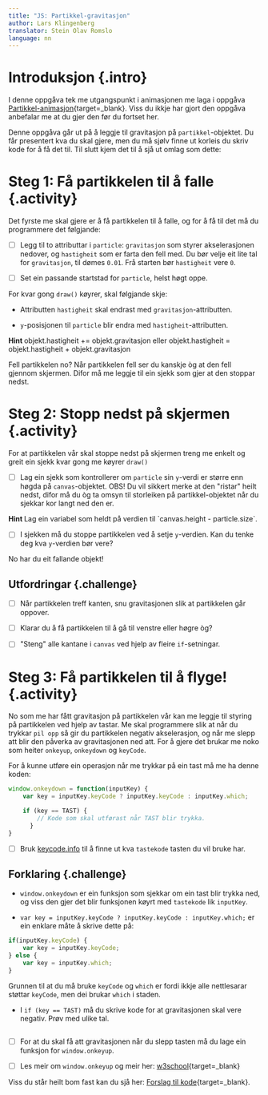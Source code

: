 ```yaml
---
title: "JS: Partikkel-gravitasjon"
author: Lars Klingenberg
translator: Stein Olav Romslo
language: nn
---
```



# Introduksjon {.intro}

I denne oppgåva tek me utgangspunkt i animasjonen me laga i oppgåva
[Partikkel-animasjon](https://oppgaver.kidsakoder.no/web/partikkel_animasjon/partikkel_animasjon_nn){target=_blank}.
Viss du ikkje har gjort den oppgåva anbefalar me at du gjer den før du fortset her.

Denne oppgåva går ut på å leggje til gravitasjon på `partikkel`-objektet. Du får
presentert kva du skal gjere, men du må sjølv finne ut korleis du skriv kode for
å få det til. Til slutt kjem det til å sjå ut omlag som dette:

<script>
        var canvas, ctx;

        var particle = {
            x: 125,
            y: 0,
            gravity: 0.05,
            gravitySpeed: 0,
            size: 10

        };

        window.onload = function() {
            canvas = document.getElementById("canvas");
            ctx = canvas.getContext("2d");
            setInterval(draw, 30);
        };


        function draw() {
            ctx.clearRect(0,0,250,250);

            ctx.fillStyle = 'red';
            ctx.fillRect(particle.x, particle.y,particle.size,particle.size);

            particle.gravitySpeed += particle.gravity;
            particle.y += particle.gravitySpeed;

            kant = canvas.height - particle.size;
            if(particle.y > kant){
                particle.y = kant;
                particle.gravitySpeed = 0;

                setTimeout(function() { particle.y = 0; }, 2000);
            }

        }

</script>

<canvas id="canvas" width="250" height="250"></canvas>


# Steg 1: Få partikkelen til å falle {.activity}

Det fyrste me skal gjere er å få partikkelen til å falle, og for å få til det må
du programmere det følgjande:

- [ ] Legg til to attributtar i `particle`: `gravitasjon` som styrer
  akselerasjonen nedover, og `hastigheit` som er farta den fell med. Du bør
  velje eit lite tal for `gravitasjon`, til dømes `0.01`. Frå starten bør
  `hastigheit` vere `0`.

- [ ] Set ein passande startstad for `particle`, helst høgt oppe.

For kvar gong `draw()` køyrer, skal følgjande skje:

- Attributten `hastigheit` skal endrast med `gravitasjon`-attributten.

- `y`-posisjonen til `particle` blir endra med `hastigheit`-attributten.

<toggle>
    <strong> Hint </strong>
    <hide>
    objekt.hastigheit += objekt.gravitasjon eller
    objekt.hastigheit = objekt.hastigheit + objekt.gravitasjon
    </hide>
</toggle>

Fell partikkelen no? Når partikkelen fell ser du kanskje òg at den fell gjennom
skjermen. Difor må me leggje til ein sjekk som gjer at den stoppar nedst.


# Steg 2: Stopp nedst på skjermen {.activity}

For at partikkelen vår skal stoppe nedst på skjermen treng me enkelt og greit
ein sjekk kvar gong me køyrer `draw()`

- [ ] Lag ein sjekk som kontrollerer om `particle` sin `y`-verdi er større enn
  høgda på `canvas`-objektet. OBS! Du vil sikkert merke at den "ristar" heilt
  nedst, difor må du òg ta omsyn til storleiken på partikkel-objektet når du
  sjekkar kor langt ned den er.

<toggle>
    <strong> Hint </strong>
    <hide>
    Lag ein variabel som heldt på verdien til `canvas.height - particle.size`.
    </hide>
</toggle>

- [ ] I sjekken må du stoppe partikkelen ved å setje `y`-verdien. Kan du tenke
  deg kva `y`-verdien bør vere?

No har du eit fallande objekt!

## Utfordringar {.challenge}

- [ ] Når partikkelen treff kanten, snu gravitasjonen slik at partikkelen går
  oppover.

- [ ] Klarar du å få partikkelen til å gå til venstre eller høgre òg?

- [ ] "Steng" alle kantane i `canvas` ved hjelp av fleire `if`-setningar.


# Steg 3: Få partikkelen til å flyge! {.activity}

No som me har fått gravitasjon på partikkelen vår kan me leggje til styring på
partikkelen ved hjelp av tastar. Me skal programmere slik at når du trykkar `pil
opp` så gir du partikkelen negativ akselerasjon, og når me slepp att blir den
påverka av gravitasjonen ned att. For å gjere det brukar me noko som heiter
`onkeyup`, `onkeydown` og `keyCode`.

For å kunne utføre ein operasjon når me trykkar på ein tast må me ha denne
koden:

```js
window.onkeydown = function(inputKey) {
    var key = inputKey.keyCode ? inputKey.keyCode : inputKey.which;

    if (key == TAST) {
        // Kode som skal utførast når TAST blir trykka.
      }
}
```

- [ ] Bruk [keycode.info](http://keycode.info) til å finne ut kva `tastekode`
  tasten du vil bruke har.

## Forklaring {.challenge}

- `window.onkeydown` er ein funksjon som sjekkar om ein tast blir trykka ned, og
  viss den gjer det blir funksjonen køyrt med `tastekode` lik `inputKey`.

- `var key = inputKey.keyCode ? inputKey.keyCode : inputKey.which;` er ein
  enklare måte å skrive dette på:

```js
if(inputKey.keyCode) {
    var key = inputKey.keyCode;
} else {
    var key = inputKey.which;
}
```

Grunnen til at du må bruke `keyCode` og `which` er fordi ikkje alle nettlesarar
støttar `keyCode`, men dei brukar `which` i staden.

- I `if (key == TAST)` må du skrive kode for at gravitasjonen skal vere negativ.
  Prøv med ulike tal.

##

- [ ] For at du skal få att gravitasjonen når du slepp tasten må du lage ein
  funksjon for `window.onkeyup`.

- [ ] Les meir om `window.onkeyup` og meir her: [w3school](http://www.w3schools.com/jsref/event_onkeydown.asp){target=_blank}

Viss du står heilt bom fast kan du sjå her: [Forslag til
kode](https://jsbin.com/sezumakiyo/edit?html,output){target=_blank}.
